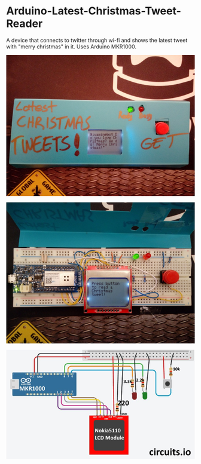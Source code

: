 # Arduino-Latest-Christmas-Tweet-Reader
A device that connects to twitter through wi-fi and shows the latest tweet with "merry christmas" in it. Uses Arduino MKR1000.

![Cover image](https://raw.githubusercontent.com/erhanalankus/Arduino-Latest-Christmas-Tweet-Reader/master/img-cover2.jpg)

![Breadboard image](https://raw.githubusercontent.com/erhanalankus/Arduino-Latest-Christmas-Tweet-Reader/master/img-breadboard.jpg)

![Schematics](https://raw.githubusercontent.com/erhanalankus/Arduino-Latest-Christmas-Tweet-Reader/master/img-schematics.jpg)
